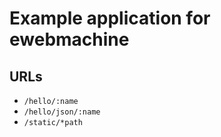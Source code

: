 # Example application for ewebmachine

## URLs

* `/hello/:name`
* `/hello/json/:name`
* `/static/*path`


